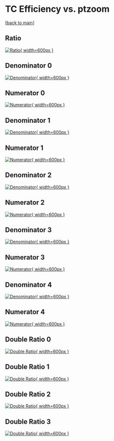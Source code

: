 # TC Efficiency vs. ptzoom

[[back to main](./)]



## Ratio

[![Ratio](../mtv/var/TC_loweta_11_-1_eff_ptzoom.png){ width=600px }](../mtv/var/TC_loweta_11_-1_eff_ptzoom.pdf)

## Denominator 0

[![Denominator](../mtv/den/TC_loweta_11_-1_eff_ptzoom_den0.png){ width=600px }](../mtv/den/TC_loweta_11_-1_eff_ptzoom_den0.pdf)

## Numerator 0

[![Numerator](../mtv/num/TC_loweta_11_-1_eff_ptzoom_num0.png){ width=600px }](../mtv/num/TC_loweta_11_-1_eff_ptzoom_num0.pdf)

## Denominator 1

[![Denominator](../mtv/den/TC_loweta_11_-1_eff_ptzoom_den1.png){ width=600px }](../mtv/den/TC_loweta_11_-1_eff_ptzoom_den1.pdf)

## Numerator 1

[![Numerator](../mtv/num/TC_loweta_11_-1_eff_ptzoom_num1.png){ width=600px }](../mtv/num/TC_loweta_11_-1_eff_ptzoom_num1.pdf)

## Denominator 2

[![Denominator](../mtv/den/TC_loweta_11_-1_eff_ptzoom_den2.png){ width=600px }](../mtv/den/TC_loweta_11_-1_eff_ptzoom_den2.pdf)

## Numerator 2

[![Numerator](../mtv/num/TC_loweta_11_-1_eff_ptzoom_num2.png){ width=600px }](../mtv/num/TC_loweta_11_-1_eff_ptzoom_num2.pdf)

## Denominator 3

[![Denominator](../mtv/den/TC_loweta_11_-1_eff_ptzoom_den3.png){ width=600px }](../mtv/den/TC_loweta_11_-1_eff_ptzoom_den3.pdf)

## Numerator 3

[![Numerator](../mtv/num/TC_loweta_11_-1_eff_ptzoom_num3.png){ width=600px }](../mtv/num/TC_loweta_11_-1_eff_ptzoom_num3.pdf)

## Denominator 4

[![Denominator](../mtv/den/TC_loweta_11_-1_eff_ptzoom_den4.png){ width=600px }](../mtv/den/TC_loweta_11_-1_eff_ptzoom_den4.pdf)

## Numerator 4

[![Numerator](../mtv/num/TC_loweta_11_-1_eff_ptzoom_num4.png){ width=600px }](../mtv/num/TC_loweta_11_-1_eff_ptzoom_num4.pdf)

## Double Ratio 0

[![Double Ratio](../mtv/ratio/TC_loweta_11_-1_eff_ptzoom_ratio0.png){ width=600px }](../mtv/ratio/TC_loweta_11_-1_eff_ptzoom_ratio0.pdf)

## Double Ratio 1

[![Double Ratio](../mtv/ratio/TC_loweta_11_-1_eff_ptzoom_ratio1.png){ width=600px }](../mtv/ratio/TC_loweta_11_-1_eff_ptzoom_ratio1.pdf)

## Double Ratio 2

[![Double Ratio](../mtv/ratio/TC_loweta_11_-1_eff_ptzoom_ratio2.png){ width=600px }](../mtv/ratio/TC_loweta_11_-1_eff_ptzoom_ratio2.pdf)

## Double Ratio 3

[![Double Ratio](../mtv/ratio/TC_loweta_11_-1_eff_ptzoom_ratio3.png){ width=600px }](../mtv/ratio/TC_loweta_11_-1_eff_ptzoom_ratio3.pdf)


